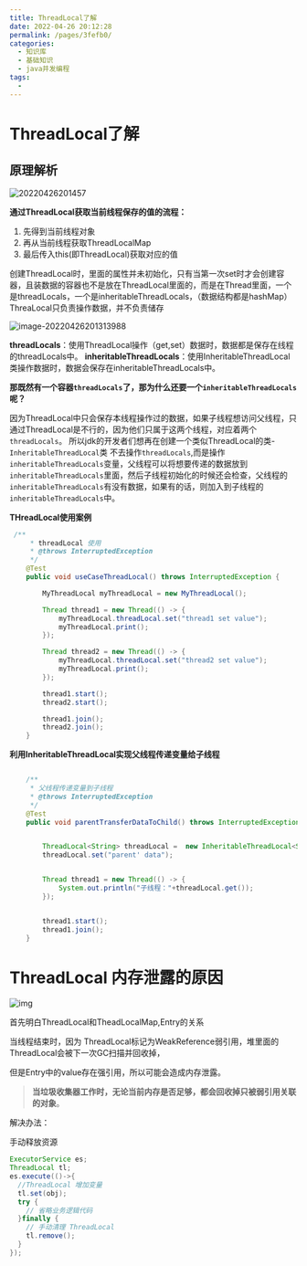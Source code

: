 ```yaml
---
title: ThreadLocal了解
date: 2022-04-26 20:12:28
permalink: /pages/3fefb0/
categories:
  - 知识库
  - 基础知识
  - java并发编程
tags:
  - 
---
```

# ThreadLocal了解
## 原理解析
![20220426201457](https://img.ggball.top/picGo/20220426201457.png)

**通过ThreadLocal获取当前线程保存的值的流程：**

1. 先得到当前线程对象
2. 再从当前线程获取ThreadLocalMap
3. 最后传入this(即ThreadLocal)获取对应的值

创建ThreadLocal时，里面的属性并未初始化，只有当第一次set时才会创建容器，且装数据的容器也不是放在ThreadLocal里面的，而是在Thread里面，一个是threadLocals，一个是inheritableThreadLocals，（数据结构都是hashMap）ThreaLocal只负责操作数据，并不负责储存

![image-20220426201313988](https://img.ggball.top/picGo/image-20220426201313988.png)

**threadLocals**：使用ThreadLocal操作（get,set）数据时，数据都是保存在线程的threadLocals中。
**inheritableThreadLocals**：使用InheritableThreadLocal类操作数据时，数据会保存在inheritableThreadLocals中。

**那既然有一个容器`threadLocals`了，那为什么还要一个`inheritableThreadLocals`呢？**

因为ThreadLocal中只会保存本线程操作过的数据，如果子线程想访问父线程，只通过ThreadLocal是不行的，因为他们只属于这两个线程，对应着两个`threadLocals`。
所以jdk的开发者们想再在创建一个类似ThreadLocal的类-`InheritableThreadLocal`类 不去操作`threadLocals`,而是操作`inheritableThreadLocals`变量，父线程可以将想要传递的数据放到`inheritableThreadLocals`里面，然后子线程初始化的时候还会检查，父线程的`inheritableThreadLocals`有没有数据，如果有的话，则加入到子线程的`inheritableThreadLocals`中。

**THreadLocal使用案例**
```java
 /**
     * threadLocal 使用
     * @throws InterruptedException
     */
    @Test
    public void useCaseThreadLocal() throws InterruptedException {

        MyThreadLocal myThreadLocal = new MyThreadLocal();

        Thread thread1 = new Thread(() -> {
            myThreadLocal.threadLocal.set("thread1 set value");
            myThreadLocal.print();
        });

        Thread thread2 = new Thread(() -> {
            myThreadLocal.threadLocal.set("thread2 set value");
            myThreadLocal.print();
        });

        thread1.start();
        thread2.start();

        thread1.join();
        thread2.join();
    }
```

**利用InheritableThreadLocal实现父线程传递变量给子线程**

```java

    /**
     * 父线程传递变量到子线程
     * @throws InterruptedException
     */
    @Test
    public void parentTransferDataToChild() throws InterruptedException {


        ThreadLocal<String> threadLocal =  new InheritableThreadLocal<String>();
        threadLocal.set("parent' data");


        Thread thread1 = new Thread(() -> {
            System.out.println("子线程："+threadLocal.get());
        });


        thread1.start();
        thread1.join();
    }

```

# ThreadLocal 内存泄露的原因



![img](https://segmentfault.com/img/remote/1460000022704088)

首先明白ThreadLocal和TheadLocalMap,Entry的关系

当线程结束时，因为 ThreadLocal标记为WeakReference弱引用，堆里面的ThreadLocal会被下一次GC扫描并回收掉，

但是Entry中的value存在强引用，所以可能会造成内存泄露。

> **当垃圾收集器工作时，无论当前内存是否足够，都会回收掉只被弱引用关联的对象**。



解决办法：

手动释放资源

```java
ExecutorService es;
ThreadLocal tl;
es.execute(()->{
  //ThreadLocal 增加变量
  tl.set(obj);
  try {
    // 省略业务逻辑代码
  }finally {
    // 手动清理 ThreadLocal 
    tl.remove();
  }
});
```


